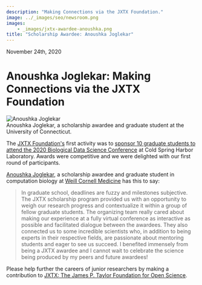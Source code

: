 ```yaml
---
description: "Making Connections via the JXTX Foundation."
image: ../_images/seo/newsroom.png
images:
    - _images/jxtx-awardee-anoushka.png
title: "Scholarship Awardee: Anoushka Joglekar"
---
```


<Date>November 24th, 2020</Date>

# Anoushka Joglekar: Making Connections via the JXTX Foundation

<Image alt="Anoushka Joglekar" image={props.images[0]} />
<figcaption>Anoushka Joglekar, a scholarship awardee and graduate student at the University of Connecticut.</figcaption>

The [JXTX Foundation's][1] first activity was to [sponsor 10 graduate students to attend the 2020 Biological Data Science Conference][2] at Cold Spring Harbor Laboratory. Awards were competitive and we were delighted with our first round of participants.

[Anoushka Joglekar][3], a scholarship awardee and graduate student in computation biology at [Weill Cornell Medicine][4] has this to say:

> In graduate school, deadlines are fuzzy and milestones subjective. The JXTX scholarship program provided us with an opportunity to weigh our research progress and contextualize it within a group of fellow graduate students. The organizing team really cared about making our experience at a fully virtual conference as interactive as possible and facilitated dialogue between the awardees. They also connected us to some incredible scientists who, in addition to being experts in their respective fields, are passionate about mentoring students and eager to see us succeed. I benefited immensely from being a JXTX awardee and I cannot wait to celebrate the science being produced by my peers and future awardees!

Please help further the careers of junior researchers by making a contribution to [JXTX: The James P. Taylor Foundation for Open Science][1].

[1]: /about
[2]: /news/2020-10-jxtx-awardees/
[3]: https://twitter.com/noush_joglekar
[4]: https://weill.cornell.edu/research

